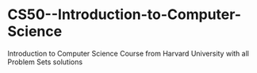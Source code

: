 # CS50--Introduction-to-Computer-Science
Introduction to Computer Science Course from Harvard University with all Problem Sets solutions
